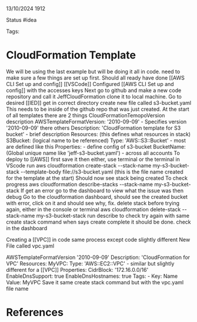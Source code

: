 13/10/2024 1912

Status #idea

Tags:

# CloudFormation Template

We will be using the last example but will be doing it all in code. need to make sure a few things are set up first.
Should all ready have done 
	[[AWS CLI Set up and config]]
	[[VSCode]]
	Configured [[AWS CLI Set up and config]] with the accesses keys
Next go to github and make a new code repository and call it JeffCloudFormation
clone it to local machine.
Go to desired [[IED]]
get in correct directory
create  new file called s3-bucket.yaml
This needs to be inside of the github repo that was just created.
At the start of all templates there are 2 things 
	CloudFormationTemopoVersion
	description
AWSTemplateFormatVersion: '2010-09-09' - Specifies version '2010-09-09' there others
Description: 'CloudFormation template for S3 bucket' - brief description
Resources: (this defines what resources in stack)
	S3Bucket: (logical name to be referenced)
		Type: 'AWS::S3::Bucket' - most are defined like this
		Properties: - define config of s3-bucket
			BucketName: (Global unique name like 'jeff-s3-bucket.yaml') - across all accounts
To deploy to [[AWS]]
	first save it
	then either,
		use terminal
		or the terminal in VScode
	run
		aws cloudformation create-stack --stack-name my-s3-bucket-stack --template-body file://s3-bucket.yaml (this is the file name created for the template at the start)
	Should now see stack being created
	To check progress
		aws cloudformation describe-stacks --stack-name my-s3-bucket-stack
	If get an error go to the dashboard to view what the issue was then debug
Go to the cloudformation dashboard, should see the created bucket with error, click on it and should see why, fix.
delete stack before trying again, either 
	in the console
	or terminal aws cloudformation delete-stack --stack-name my-s3-bucket-stack
run describe to check
try again with same create stack command
when says create complete it should be done.
check in the dashboard

Creating a [[VPC]] in code
same process except code slightly different
New File called vpc.yaml

AWSTemplateFormatVersion '2010-09-09'
Description: 'CloudFormation for VPC'
Resources:
	MyVPC:
	Type: 'AWS::EC2::VPC' - similar but slightly different for a [[VPC]]
	Properties:
		CidrBlock: '172.16.0.0/16'
		EnableDnsSupport: true
		EnableDnsHostnames: true
		Tags:
			- Key: Name
				Value: MyVPC
Save it
same create stack command but with the vpc.yaml file name



# References
